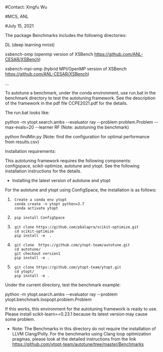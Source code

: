 #Contact: Xingfu Wu

#MCS, ANL

#July 15, 2021

The package Benchmarks includes the following directories:

DL    (deep learning mnist)

xsbench-omp (openmp version of XSBench https://github.com/ANL-CESAR/XSBench)

xsbench-mpi-omp (hybrid MPI/OpenMP version of XSBench https://github.com/ANL-CESAR/XSBench)

...

To autotune a benchmark, under the conda environment, use run.bat in the benchmark directory to test the autotuning framework. See the description of the framework in the pdf file CCPE2021.pdf for the details.

The run.bat looks like:

python -m ytopt.search.ambs --evaluator ray --problem problem.Problem --max-evals=20 --learner RF  (Note: autotuning the benchmark)

python findMin.py (Note: find the configuration for optimal performance from results.csv)


Installation requirements:

This autotuning framework requires the following components: configspace, scikit-optimize, autotune and ytopt. See the following installation instructions for the details.


- Installing the latest version of autotune and ytopt

For the autotune and ytopt using ConfigSpace, the installation is as follows:

1)      Create a conda env ytopt
        conda create -n ytopt python=3.7
        conda activate ytopt

2)      pip install ConfigSpace

3)      git clone https://github.com/pbalapra/scikit-optimize.git
        cd scikit-optimize
        pip install -e  .

4)      git clone  https://github.com/ytopt-team/autotune.git
        cd autotune/
        git checkout version1
        pip install -e .

5)      git clone https://github.com/ytopt-team/ytopt.git
        cd ytopt/
        pip install -e .

Under the current directory, test the benchmark example:

python -m ytopt.search.ambs --evaluator ray --problem ytopt.benchmark.loopopt.problem.Problem

If this works, this environment for the autotuning framework is ready to use. Please install scikit-learn==0.23.1 because its latest version may cause some problem.


- Note: The Benchmarks in this directory do not require the installation of LLVM Clang/Polly. For the benchmarks using Clang loop optimization pragmas, please look at the detailed instructions from the link https://github.com/ytopt-team/autotune/tree/master/Benchmarks
